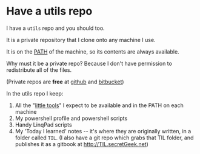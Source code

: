 ﻿# Have a utils repo

I have a `utils` repo and you should too.

It is a private repository that I clone onto any machine I use.

It is on the [PATH](../powershell/PATH.md) of the machine, so its contents are always available.

Why must it be a private repo? Because I don't have permission to redistribute all of the files.

(Private repos are **free** at [github](https://github.com) and [bitbucket](https://bitbucket.org))

In the utils repo I keep:

1. All the "[little tools](list_of_tools.md)" I expect to be available and in the PATH on each machine
2. My powershell profile and powershell scripts
3. Handy LinqPad scripts
4. My 'Today I learned' notes -- it's where they are originally written, in a folder called `TIL`.
(I also have a git repo which grabs that TIL folder, and publishes it as a gitbook at http://TIL.secretGeek.net)